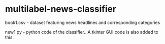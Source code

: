 # multilabel-news-classifier
book1.csv -  dataset featuring news headlines and corresponding categories

new1.py - python code of the classifier...A tkinter GUI code is also added to this.

